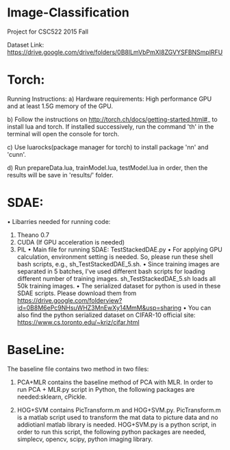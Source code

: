# Image-Classification
Project for CSC522 2015 Fall

Dataset Link: https://drive.google.com/drive/folders/0B8lLmVbPmXI8ZGVYSFBNSmplRFU


Torch:
======================================================= 
Running Instructions:
a) Hardware requirements: High performance GPU and at least 1.5G memory of the GPU.

b) Follow the instructions on http://torch.ch/docs/getting-started.html#_ to install lua and torch. If installed successively, run the command 'th' in the terminal will open the console for torch.

c) Use luarocks(package manager for torch) to install package 'nn' and 'cunn'.

d) Run prepareData.lua, trainModel.lua, testModel.lua in order, then the results will be save in 'results/' folder.

SDAE:
=======================================================
• Libarries needed for running code:
  1. Theano 0.7
  2. CUDA (If GPU acceleration is needed)
  3. PIL
• Main file for running SDAE: TestStackedDAE.py
• For applying GPU calculation, environment setting is needed. So, please run these shell bash scripts, e.g., sh_TestStackedDAE_5.sh.
• Since training images are separated in 5 batches, I've used different bash scripts for loading different number of training images. sh_TestStackedDAE_5.sh loads all 50k training images.
• The serialized dataset for python is used in these SDAE scripts. Please download them from https://drive.google.com/folderview?id=0B8M6ePc9NHsuWHZ3MnEwXy14MmM&usp=sharing
• You can also find the python serialized dataset on CIFAR-10 official site: https://www.cs.toronto.edu/~kriz/cifar.html

BaseLine:
======================================================= 
The baseline file contains two method in two files:

1. PCA+MLR contains the baseline method of PCA with MLR. In order to run PCA + MLR.py script in Python, the following packages are needed:sklearn, cPickle.

2. HOG+SVM contains PicTransform.m and HOG+SVM.py. PicTransform.m is a matlab script used to transform the mat data to picture data and no addiotianl matlab library is needed. HOG+SVM.py is a python script, in order to run this script, the following python packages are needed, simplecv, opencv, scipy, python imaging library. 

